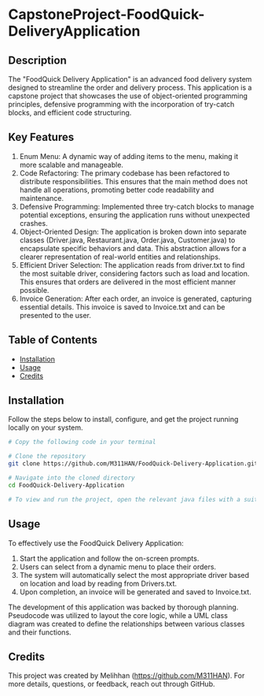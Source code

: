# CapstoneProject-FoodQuick-DeliveryApplication

## Description

The "FoodQuick Delivery Application" is an advanced food delivery system designed to streamline the order and delivery process. This application is a capstone project that showcases the use of object-oriented programming principles, defensive programming with the incorporation of try-catch blocks, and efficient code structuring.

## Key Features 

1. Enum Menu: A dynamic way of adding items to the menu, making it more scalable and manageable.
2. Code Refactoring: The primary codebase has been refactored to distribute responsibilities. This ensures that the main method does not handle all operations, promoting better code readability and maintenance.
3. Defensive Programming: Implemented three try-catch blocks to manage potential exceptions, ensuring the application runs without unexpected crashes.
4. Object-Oriented Design: The application is broken down into separate classes (Driver.java, Restaurant.java, Order.java, Customer.java) to encapsulate specific behaviors and data. This abstraction allows for a clearer representation of real-world entities and relationships.
5. Efficient Driver Selection: The application reads from driver.txt to find the most suitable driver, considering factors such as load and location. This ensures that orders are delivered in the most efficient manner possible.
6. Invoice Generation: After each order, an invoice is generated, capturing essential details. This invoice is saved to Invoice.txt and can be presented to the user.

## Table of Contents

- [Installation](#installation)
- [Usage](#usage)
- [Credits](#credits)

## Installation

Follow the steps below to install, configure, and get the project running locally on your system.

```bash
# Copy the following code in your terminal

# Clone the repository
git clone https://github.com/M311HAN/FoodQuick-Delivery-Application.git

# Navigate into the cloned directory
cd FoodQuick-Delivery-Application

# To view and run the project, open the relevant java files with a suitable Java IDE or compiler
```
## Usage

To effectively use the FoodQuick Delivery Application:

1. Start the application and follow the on-screen prompts.
2. Users can select from a dynamic menu to place their orders.
3. The system will automatically select the most appropriate driver based on location and load by reading from Drivers.txt.
4. Upon completion, an invoice will be generated and saved to Invoice.txt.

The development of this application was backed by thorough planning. Pseudocode was utilized to layout the core logic, while a UML class diagram was created to define the relationships between various classes and their functions.

## Credits

This project was created by Melihhan (https://github.com/M311HAN). For more details, questions, or feedback, reach out through GitHub.
